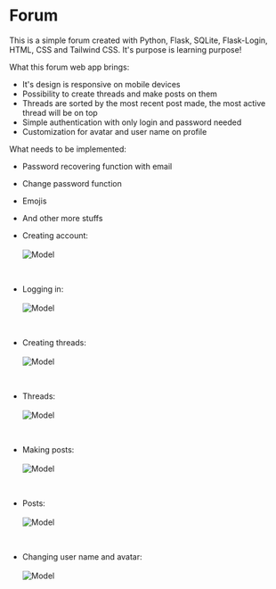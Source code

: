 # Forum
This is a simple forum created with Python, Flask, SQLite, Flask-Login, HTML, CSS and Tailwind CSS. It's purpose is learning purpose!


What this forum web app brings:
- It's design is responsive on mobile devices
- Possibility to create threads and make posts on them
- Threads are sorted by the most recent post made, the most active thread will be on top
- Simple authentication with only login and password needed
- Customization for avatar and user name on profile

What needs to be implemented:
- Password recovering function with email
- Change password function
- Emojis
- And other more stuffs<br/>

- Creating account:<br/><br/>
![Model](https://i.imgur.com/9BORsvF.png)
<br/>

- Logging in:<br/><br/>
![Model](https://i.imgur.com/QTM2QjH.png)
<br/>

- Creating threads:<br/><br/>
![Model](https://i.imgur.com/1onSCye.png)
<br/>

- Threads:<br/><br/>
![Model](https://i.imgur.com/fkdV0sK.png)
<br/>

- Making posts:<br/><br/>
![Model](https://i.imgur.com/xbQO8JG.png)
<br/>

- Posts:<br/><br/>
![Model](https://i.imgur.com/TDb5rLP.png)
<br/>

- Changing user name and avatar:<br/><br/>
![Model](https://i.imgur.com/i0ca2AK.png)
<br/>
